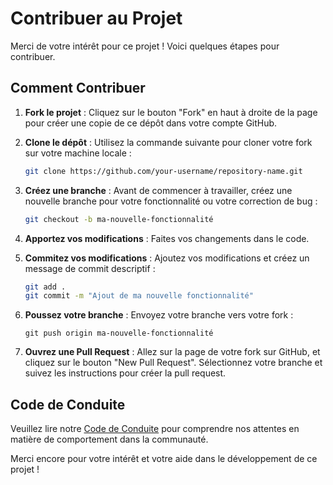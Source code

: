 # Contribuer au Projet

Merci de votre intérêt pour ce projet ! Voici quelques étapes pour contribuer.

## Comment Contribuer

1. **Fork le projet** : Cliquez sur le bouton "Fork" en haut à droite de la page pour créer une copie de ce dépôt dans votre compte GitHub.

2. **Clone le dépôt** : Utilisez la commande suivante pour cloner votre fork sur votre machine locale :
   ```bash
   git clone https://github.com/your-username/repository-name.git
   ```
3. **Créez une branche** : Avant de commencer à travailler, créez une nouvelle branche pour votre fonctionnalité ou votre correction de bug :
    ```bash
    git checkout -b ma-nouvelle-fonctionnalité
    ```

4. **Apportez vos modifications** : Faites vos changements dans le code.

5. **Commitez vos modifications** : Ajoutez vos modifications et créez un message de commit descriptif :
    ```bash
    git add .
    git commit -m "Ajout de ma nouvelle fonctionnalité"
      ```

6. **Poussez votre branche** : Envoyez votre branche vers votre fork :
    ```
   git push origin ma-nouvelle-fonctionnalité
    ```

7. **Ouvrez une Pull Request** : Allez sur la page de votre fork sur GitHub, et cliquez sur le bouton "New Pull Request". Sélectionnez votre branche et suivez les instructions pour créer la pull request.

## Code de Conduite

Veuillez lire notre [Code de Conduite](CODE_OF_CONDUCT.md) pour comprendre nos attentes en matière de comportement dans la communauté.

Merci encore pour votre intérêt et votre aide dans le développement de ce projet !
